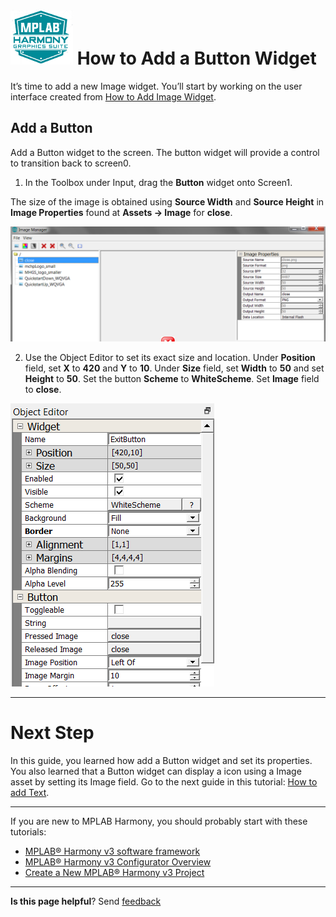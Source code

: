 # ![Microchip Technology](images/mhgs.png) How to Add a Button Widget

It’s time to add a new Image widget. You’ll start by working on the user interface created from [How to Add Image Widget](./How-to-Add-Image-Widget).

## Add a Button

Add a Button widget to the screen. The button widget will provide a control to transition back to screen0.

1. In the Toolbox under Input, drag the **Button** widget onto Screen1. 

The size of the image is obtained using **Source Width** and **Source Height** in **Image Properties** found at **Assets -> Image** for **close**.

![Microchip Technology](images/lcug_imageclose_props.png)

2. Use the Object Editor to set its exact size and location. Under **Position** field, set **X** to **420** and **Y** to **10**. Under **Size** field, set **Width** to **50** and set **Height** to **50**.  Set the button **Scheme** to **WhiteScheme**. Set **Image** field to **close**.

![Microchip Technology](images/lcug_buttonclose_props.png)

***

# Next Step

In this guide, you learned how add a Button widget and set its properties. You also learned that a Button widget can display a icon using a Image asset by setting its Image field. Go to the next guide in this tutorial: [How to add Text](./How-to-Add-Text).

***

If you are new to MPLAB Harmony, you should probably start with these tutorials:

* [MPLAB® Harmony v3 software framework](https://microchipdeveloper.com/harmony3:start) 
* [MPLAB® Harmony v3 Configurator Overview](https://microchipdeveloper.com/harmony3:mhc-overview)
* [Create a New MPLAB® Harmony v3 Project](https://microchipdeveloper.com/harmony3:new-proj)

***

**Is this page helpful**? Send [feedback](https://github.com/Microchip-MPLAB-Harmony/gfx/issues)